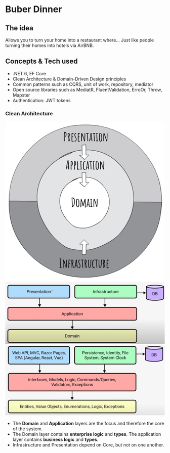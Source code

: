 # Buber Dinner

## The idea
Allows you to turn your home into a restaurant where...
Just like people turning their homes into hotels via AirBNB.

## Concepts & Tech used
* .NET 6, EF Core
* Clean Architecture & Domain-Driven Design principles
* Common patterns such as CQRS, unit of work, repository, mediator
* Open source libraries such as MediatR, FluentValidation, ErroOr, Throw, Mapster
* Authentication: JWT tokens

### Clean Architecture
![](readme-assets/clean-architecture-diagram.png)
![](readme-assets/clean-architecture-diagram-2.png)
![](readme-assets/clean-architecture-detailed.png)
* The **Domain** and **Application** layers are the focus and therefore the core of the system.
* The Domain layer contains **enterprise logic** and **types**. The application layer contains **business logic** and **types**.
* Infrastructure and Presentation depend on Core, but not on one another.